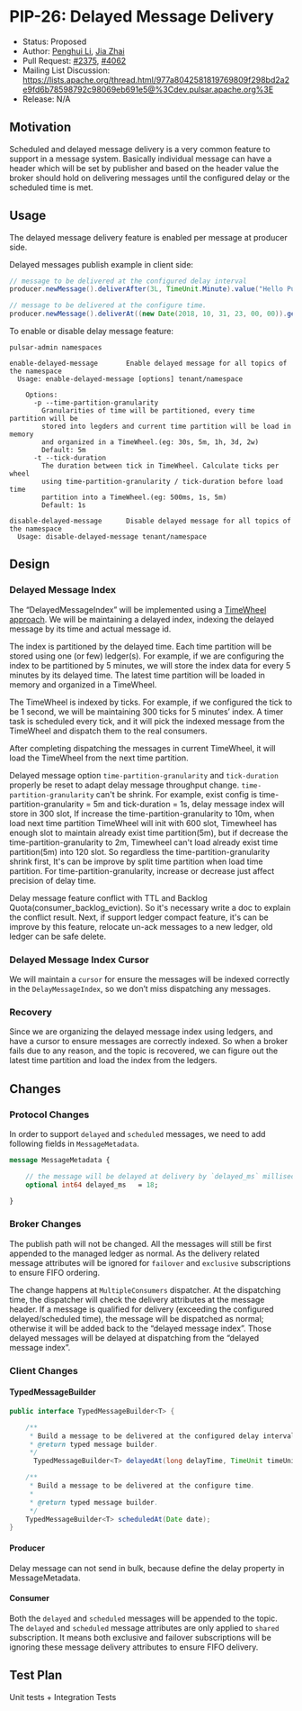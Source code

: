 # PIP-26: Delayed Message Delivery
* Status: Proposed
* Author: [Penghui Li](https://github.com/codelipenghui), [Jia Zhai](https://github.com/jiazhai)
* Pull Request: [#2375](https://github.com/apache/pulsar/issues/2375), [#4062](https://github.com/apache/pulsar/pull/4062)
* Mailing List Discussion: https://lists.apache.org/thread.html/977a8042581819769809f298bd2a2e9fd6b78598792c98069eb691e5@%3Cdev.pulsar.apache.org%3E
* Release: N/A

## Motivation
Scheduled and delayed message delivery is a very common feature to support in a message system. Basically individual message can have a header which will be set by publisher and based on the header value the broker should hold on delivering messages until the configured delay or the scheduled time is met.

## Usage
The delayed message delivery feature is enabled per message at producer side.

Delayed messages publish example in client side:

```java
// message to be delivered at the configured delay interval
producer.newMessage().deliverAfter(3L, TimeUnit.Minute).value("Hello Pulsar!").send();

// message to be delivered at the configure time.
producer.newMessage().deliverAt((new Date(2018, 10, 31, 23, 00, 00)).getTime())
```

To enable or disable delay message feature:

```shell
pulsar-admin namespaces

enable-delayed-message 	     Enable delayed message for all topics of the namespace
  Usage: enable-delayed-message [options] tenant/namespace

  	Options:
  	  -p --time-partition-granularity
  	  	Granularities of time will be partitioned, every time partition will be
  	  	stored into legders and current time partition will be load in memory
  	  	and organized in a TimeWheel.(eg: 30s, 5m, 1h, 3d, 2w)
  	  	Default: 5m
  	  -t --tick-duration
  	  	The duration between tick in TimeWheel. Calculate ticks per wheel
  	  	using time-partition-granularity / tick-duration before load time
  	  	partition into a TimeWheel.(eg: 500ms, 1s, 5m)
  	    Default: 1s

disable-delayed-message 	 Disable delayed message for all topics of the namespace
  Usage: disable-delayed-message tenant/namespace
```

## Design

### Delayed Message Index

The “DelayedMessageIndex” will be implemented using a [TimeWheel approach](http://www.cs.columbia.edu/~nahum/w6998/papers/sosp87-timing-wheels.pdf). We will be maintaining a delayed index, indexing the delayed message by its time and actual message id.

The index is partitioned by the delayed time. Each time partition will be stored using one (or few) ledger(s). For example, if we are configuring  the index to be partitioned by 5 minutes, we will store the index data for every 5 minutes by its delayed time. The latest time partition will be loaded in memory and organized in a TimeWheel.

The TimeWheel is indexed by ticks. For example, if we configured the tick to be 1 second, we will be maintaining 300 ticks for 5 minutes’ index. A timer task is scheduled every tick, and it will pick the indexed message from the TimeWheel and dispatch them to the real consumers.

After completing dispatching the messages in current TimeWheel, it will load the TimeWheel from the next time partition.

Delayed message option ` time-partition-granularity ` and `tick-duration` properly be reset to adapt delay message throughput change.   ` time-partition-granularity `  can't be shrink. For example, exist config is time-partition-granularity = 5m and tick-duration = 1s, delay message index will store in 300 slot, If increase the time-partition-granularity to 10m, when load next time partition TimeWheel will init with 600 slot, Timewheel has enough slot to maintain already exist time partition(5m), but if decrease the time-partition-granularity to 2m, Timewheel can't load already exist time partition(5m) into 120 slot. So regardless the time-partition-granularity shrink first, It's can be improve by split time partition when load time partition. For time-partition-granularity, increase or decrease just affect precision of delay time.

Delay message feature conflict with TTL and Backlog Quota(consumer_backlog_eviction). So it's necessary write a doc to explain the conflict result. Next, if support ledger compact feature, it's can be improve by this feature, relocate un-ack messages to a new ledger, old ledger can be safe delete.

### Delayed Message Index Cursor

We will maintain a `cursor` for ensure the messages will be indexed correctly in the `DelayMessageIndex`, so we don’t miss dispatching any messages.

### Recovery

Since we are organizing the delayed message index using ledgers, and have a cursor to ensure messages are correctly indexed. So when a broker fails due to any reason, and the topic is recovered, we can figure out the latest time partition and load the index from the ledgers.

## Changes

### Protocol Changes

In order to support `delayed` and `scheduled` messages, we need to add following fields in `MessageMetadata`.

```protobuf
message MessageMetadata {

    // the message will be delayed at delivery by `delayed_ms` milliseconds.
    optional int64 delayed_ms 	= 18;

}
```

### Broker Changes

The publish path will not be changed. All the messages will still be first appended to the managed ledger as normal. As the delivery related message attributes will be ignored for `failover` and `exclusive` subscriptions to ensure FIFO ordering.

The change happens at `MultipleConsumers` dispatcher. At the dispatching time, the dispatcher will check the delivery attributes at the message header. If a message is qualified for delivery (exceeding the configured delayed/scheduled time), the message will be dispatched as normal; otherwise it will be added back to the “delayed message index”. Those delayed messages will be delayed at dispatching from the “delayed message index”.

### Client Changes

#### TypedMessageBuilder

```java
public interface TypedMessageBuilder<T> {

    /**
     * Build a message to be delivered at the configured delay interval : <tt>delayTime</tt>.
     * @return typed message builder.
     */
	  TypedMessageBuilder<T> delayedAt(long delayTime, TimeUnit timeUnit);

    /**
     * Build a message to be delivered at the configure time.
     *
     * @return typed message builder.
     */
    TypedMessageBuilder<T> scheduledAt(Date date);
}
```

#### Producer

Delay message can not send in bulk, because define the delay property in MessageMetadata.

#### Consumer

Both the `delayed` and `scheduled` messages will be appended to the topic. The `delayed` and `scheduled` message attributes are only applied to `shared` subscription. It means both exclusive and failover subscriptions will be ignoring these message delivery attributes to ensure FIFO delivery.

## Test Plan

Unit tests + Integration Tests
